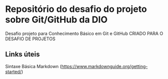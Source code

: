 # Repositório do desafio do projeto sobre Git/GitHub da DIO
Desafio projeto para Conhecimento Básico em Git e GitHub
CRIADO PARA O DESAFIO DE PROJETOS

## Links úteis
Sintaxe Básica Markdown (https://www.markdownguide.org/getting-started/)

